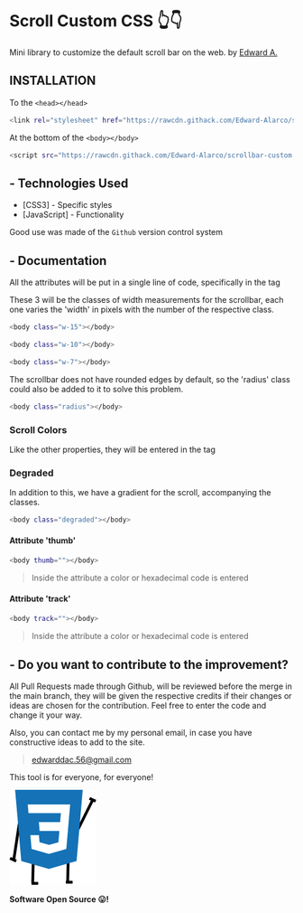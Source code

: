 # Scroll Custom CSS 👆👇
Mini library to customize the default scroll bar on the web.
by [Edward A.](https://github.com/Edward-Alarco)


## INSTALLATION
To the `<head></head>`
```sh
<link rel="stylesheet" href="https://rawcdn.githack.com/Edward-Alarco/scrollbar-custom.css/master/styles/main.css?token=ANLIZ2U4IU2MNEI4DSSOYJC7USMJY">
```

At the bottom of the `<body></body>`

```sh
<script src="https://rawcdn.githack.com/Edward-Alarco/scrollbar-custom.css/master/js/scrollbar.js?token=ANLIZ2SI36GSAG7AGWSJOI27USNGA"></script>
```


## - Technologies Used

* [CSS3] - Specific styles
* [JavaScript] - Functionality

Good use was made of the `Github` version control system

## - Documentation

All the attributes will be put in a single line of code, specifically in the <body> tag

These 3 will be the classes of width measurements for the scrollbar, each one varies the 'width' in pixels with the number of the respective class.

```sh
<body class="w-15"></body>
```
```sh
<body class="w-10"></body>
```
```sh
<body class="w-7"></body>
```

The scrollbar does not have rounded edges by default, so the 'radius' class could also be added to it to solve this problem.

```sh
<body class="radius"></body>
```

### Scroll Colors
Like the other properties, they will be entered in the <body> tag

### Degraded
In addition to this, we have a gradient for the scroll, accompanying the classes.
```sh
<body class="degraded"></body>
```

#### Attribute 'thumb'
```sh
<body thumb=""></body>
```
> Inside the attribute a color or hexadecimal code is entered

#### Attribute 'track'
```sh
<body track=""></body>
```
> Inside the attribute a color or hexadecimal code is entered


## - Do you want to contribute to the improvement?

All Pull Requests made through Github, will be reviewed before the merge in the main branch, they will be given the respective credits if their changes or ideas are chosen for the contribution.
Feel free to enter the code and change it your way.

Also, you can contact me by my personal email, in case you have constructive ideas to add to the site.

> edwarddac.56@gmail.com

This tool is for everyone, for everyone!

![ImageCSS](https://raw.githubusercontent.com/Edward-Alarco/scrollbar-custom.css/master/img/CSSMan.png?token=ANLIZ2XQLKSNAPXOCVR6IA27USN7C)

**Software Open Source 😛!**
